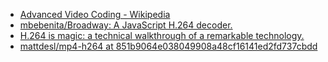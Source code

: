 - [Advanced Video Coding - Wikipedia](https://en.wikipedia.org/wiki/Advanced_Video_Coding)
- [mbebenita/Broadway: A JavaScript H.264 decoder.](https://github.com/mbebenita/Broadway)
- [H.264 is magic: a technical walkthrough of a remarkable technology.](https://web.archive.org/web/20201006164027/https://sidbala.com/h-264-is-magic/)
- [mattdesl/mp4-h264 at 851b9064e038049908a48cf16141ed2fd737cbdd](https://github.com/mattdesl/mp4-h264/tree/851b9064e038049908a48cf16141ed2fd737cbdd)
